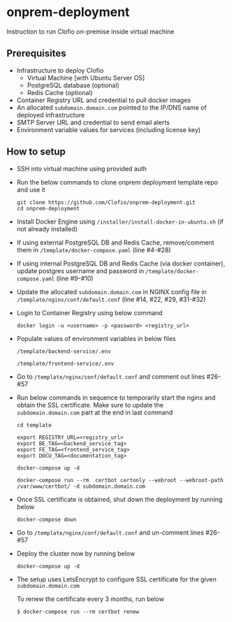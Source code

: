 # onprem-deployment
Instruction to run Clofio on-premise inside virtual machine

## Prerequisites
- Infrastructure to deploy Clofio
    - Virtual Machine [with Ubuntu Server OS]
    - PostgreSQL database (optional)
    - Redis Cache (optional)
- Container Registry URL and credential to pull docker images
- An allocated `subdomain.domain.com` pointed to the IP/DNS name of deployed infrastructure
- SMTP Server URL and credential to send email alerts
- Environment variable values for services (including license key)

## How to setup
- SSH into virtual machine using provided auth

- Run the below commands to clone onprem deployment template repo and use it
    ```
    git clone https://github.com/Clofio/onprem-deployment.git
    cd onprem-deployment
    ```

- Install Docker Engine using `/installer/install-docker-in-ubuntu.sh` (if not already installed)

- If using external PostgreSQL DB and Redis Cache, remove/comment them in `/template/docker-compose.yaml` (line #4-#28)

- If using internal PostgreSQL DB and Redis Cache (via docker container), update postgres username and password in `/template/docker-compose.yaml` (line #9-#10)

- Update the allocated `subdomain.domain.com` in NGINX config file in `/template/nginx/conf/default.conf` (line #14, #22, #29, #31-#32)

- Login to Container Registry using below command

    `docker login -u <username> -p <password> <registry_url>`

- Populate values of environment variables in below files

    `/template/backend-service/.env`

    `/template/frontend-service/.env`

- Go to `/template/nginx/conf/default.conf` and comment out lines #26-#57

- Run below commands in sequence to temporarily start the nginx and obtain the SSL certificate. Make sure to update the `subdomain.domain.com` part at the end in last command
    ```
    cd template
    
    export REGISTRY_URL=<registry_url>
    export BE_TAG=<backend_service_tag>
    export FE_TAG=<frontend_service_tag>
    export DOCU_TAG=<documentation_tag>

    docker-compose up -d

    docker-compose run --rm  certbot certonly --webroot --webroot-path /var/www/certbot/ -d subdomain.domain.com
    ```

- Once SSL certificate is obtained, shut down the deployment by running below
    ```
    docker-compose down
    ```

- Go to `/template/nginx/conf/default.conf` and un-comment lines #26-#57

- Deploy the cluster now by running below 
    ```
    docker-compose up -d
    ```

- The setup uses LetsEncrypt to configure SSL certificate for the given `subdomain.domain.com`

    To renew the certificate every 3 months, run below

    `$ docker-compose run --rm certbot renew`

